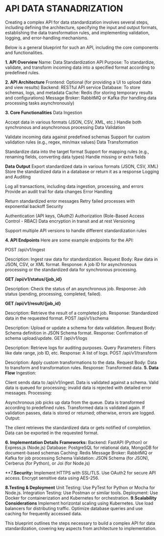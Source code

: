 # API DATA STANADRIZATION
Creating a complex API for data standardization involves several steps, including defining the architecture, specifying the input and output formats, establishing the data transformation rules, and implementing validation, logging, and error-handling mechanisms.

Below is a general blueprint for such an API, including the core components and functionalities.

**1. API Overview**
Name: Data Standardization API
Purpose: To standardize, validate, and transform incoming data into a specified format according to predefined rules.

**2. API Architecture**
Frontend: Optional (for providing a UI to upload data and view results)
Backend: RESTful API service
Database: To store schemas, logs, and metadata
Cache: Redis (for storing temporary results and configurations)
Message Broker: RabbitMQ or Kafka (for handling data processing tasks asynchronously)

**3. Core Functionalities**
Data Ingestion

Accept data in various formats (JSON, CSV, XML, etc.)
Handle both synchronous and asynchronous processing
Data Validation

Validate incoming data against predefined schemas
Support for custom validation rules (e.g., regex, min/max values)
Data Transformation

Standardize data into the target format
Support for mapping rules (e.g., renaming fields, converting data types)
Handle missing or extra fields

**Data Output**
Export standardized data in various formats (JSON, CSV, XML)
Store the standardized data in a database or return it as a response
Logging and Auditing

Log all transactions, including data ingestion, processing, and errors
Provide an audit trail for data changes
Error Handling

Return standardized error messages
Retry failed processes with exponential backoff
Security

Authentication (API keys, OAuth2)
Authorization (Role-Based Access Control - RBAC)
Data encryption in transit and at rest
Versioning

Support multiple API versions to handle different standardization rules

**4. API Endpoints**
Here are some example endpoints for the API:

POST /api/v1/ingest

Description: Ingest raw data for standardization.
Request Body: Raw data in JSON, CSV, or XML format.
Response: A job ID for asynchronous processing or the standardized data for synchronous processing.

**GET /api/v1/status/{job_id}**

Description: Check the status of an asynchronous job.
Response: Job status (pending, processing, completed, failed).

**GET /api/v1/result/{job_id}**

Description: Retrieve the result of a completed job.
Response: Standardized data in the requested format.
POST /api/v1/schema

Description: Upload or update a schema for data validation.
Request Body: Schema definition in JSON Schema format.
Response: Confirmation of schema upload/update.
GET /api/v1/logs

Description: Retrieve logs for auditing purposes.
Query Parameters: Filters like date range, job ID, etc.
Response: A list of logs.
POST /api/v1/transform

Description: Apply custom transformations to the data.
Request Body: Data to transform and transformation rules.
Response: Transformed data.
**5. Data Flow**
Ingestion:

Client sends data to /api/v1/ingest.
Data is validated against a schema.
Valid data is queued for processing; invalid data is rejected with detailed error messages.
Processing:

Asynchronous job picks up data from the queue.
Data is transformed according to predefined rules.
Transformed data is validated again.
If validation passes, data is stored or returned; otherwise, errors are logged.
Output:

The client retrieves the standardized data or gets notified of completion.
Data can be exported in the requested format.

**6. Implementation Details**
**Frameworks:**
Backend: FastAPI (Python) or Express.js (Node.js)
Database: PostgreSQL for relational data, MongoDB for document-based schemas
Caching: Redis
Message Broker: RabbitMQ or Kafka for job processing
Schema Validation: JSON Schema (for JSON), Cerberus (for Python), or Joi (for Node.js)

**7.**Security:**
Implement HTTPS with SSL/TLS.
Use OAuth2 for secure API access.
Encrypt sensitive data using AES-256.

**8.**Testing & Deployment****
Unit Testing: Use PyTest for Python or Mocha for Node.js.
Integration Testing: Use Postman or similar tools.
Deployment: Use Docker for containerization and Kubernetes for orchestration.
**9.**Scalability Considerations****
Implement horizontal scaling using Kubernetes.
Use load balancers for distributing traffic.
Optimize database queries and use caching for frequently accessed data.

This blueprint outlines the steps necessary to build a complex API for data standardization, covering key aspects from architecture to implementation.
